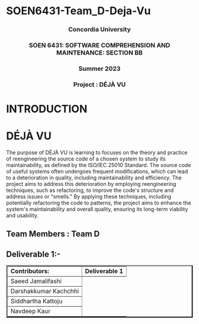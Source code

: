 # SOEN6431-Team_D-Deja-Vu
### <p style="text-align: center;">Concordia University</p>
### <p style="text-align: center;">SOEN 6431: SOFTWARE COMPREHENSION AND MAINTENANCE: SECTION BB</p>
### <p style="text-align: center;">Summer 2023 </p>
### <p style="text-align: center;">Project : DÉJÀ VU</p>

# INTRODUCTION

# DÉJÀ VU

The purpose of DÉJÀ VU is learning to focuses on the theory and practice of reengineering the source code of a chosen system to study its maintainability, as defined by the ISO/IEC 25010 Standard. The source code of useful systems often undergoes frequent modifications, which can lead to a deterioration in quality, including maintainability and efficiency. The project aims to address this deterioration by employing reengineering techniques, such as refactoring, to improve the code's structure and address issues or "smells." By applying these techniques, including potentially refactoring the code to patterns, the project aims to enhance the system's maintainability and overall quality, ensuring its long-term viability and usability.

## Team Members : Team D
   ## Deliverable 1:- 
	

  <table border="3px solid">
      <tbody border="2px solid">
         <tr>
            <td><b>Contributors:<b></td>
            <td colspan="5" align="center"><b>Deliverable 1<b></td>
         </tr>
         <tr>
            <td>Saeed	Jamalifashi</td>
         </tr>
         <tr>
           <td>Darshakkumar Kachchhi</td>
         </tr>
         <tr>
            <td>Siddhartha	Kattoju</td>
         </tr>
         <tr>
            <td>Navdeep	Kaur</td>
         </tr>
      </tbody>
   </table>
